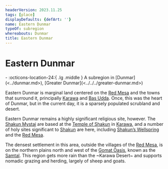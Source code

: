 ```yaml
---
headerVersion: 2023.11.25
tags: [place]
displayDefaults: {defArt: ''}
name: Eastern Dunmar
typeOf: subregion
whereabouts: Dunmar
title: Eastern Dunmar
---
```

# Eastern Dunmar
<div class="grid cards ext-narrow-margin ext-one-column" markdown>
-    :octicons-location-24:{ .lg .middle } A subregion in [Dunmar](<../dunmar.md>), [Greater Dunmar](<../../../greater-dunmar.md>)  
</div>


Eastern Dunmar is marginal land centered on the [Red Mesa](<./red-mesa.md>) and the towns that surround it, principally [Karawa](<./karawa.md>) and [Bas Udda](<./bas-udda.md>). Once, this was the heart of Dunmar, but in the current day, it is a sparsely populated scrubland and desert.

Eastern Dunmar remains a highly significant religious site, however. The [Shakun Mystai](<../../../../../groups/dunmari-mystery-cults/shakun-mystai.md>) are based at the [Temple of Shakun](<./temple-of-shakun.md>) in [Karawa](<./karawa.md>), and a number of holy sites significant to [Shakun](<../../../../../cosmology/gods/incorporeal-gods/dunmari-pantheon/shakun.md>) are here, including [Shakun’s Wellspring](<./shakuns-wellspring.md>) and the [Red Mesa](<./red-mesa.md>). 

The densest settlement in this area, outside the villages of the [Red Mesa](<./red-mesa.md>), is on the northern plains north and west of the [Gomat Oasis](<../../../dunmari-basin/gomat.md>), known as the [Samtal](<../../../dunmari-basin/samtal.md>). This region gets more rain than the ~Karawa Desert~ and supports nomadic grazing and herding, largely of sheep and goats.